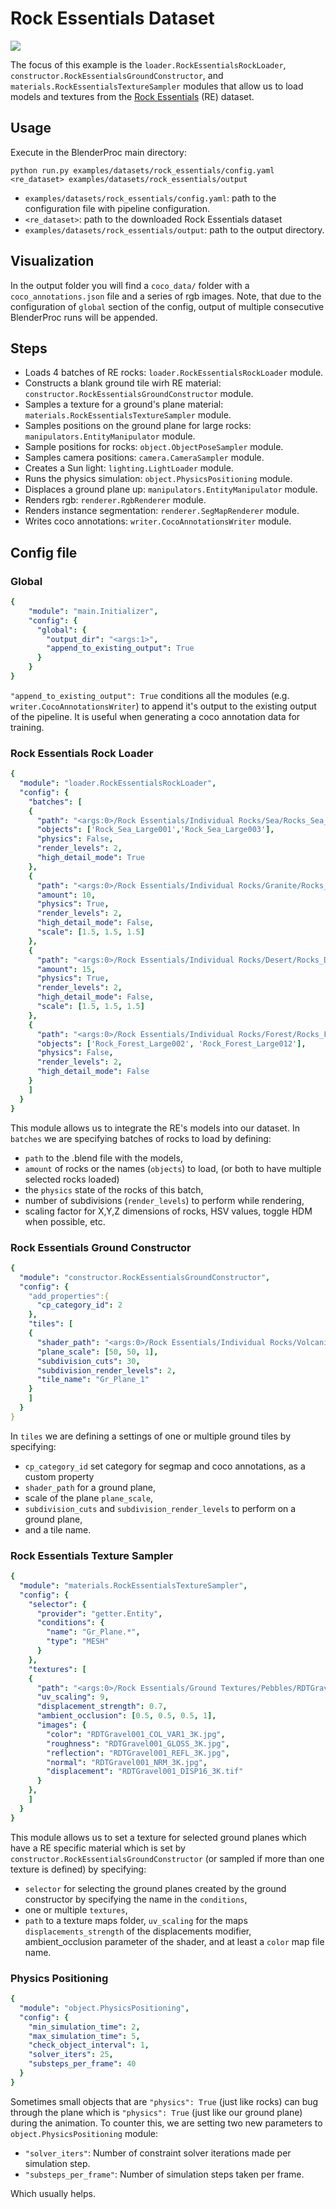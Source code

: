 # Rock Essentials Dataset

![](../../../images/rock_essentials_rendering.jpg)

The focus of this example is the `loader.RockEssentialsRockLoader`, `constructor.RockEssentialsGroundConstructor`, and `materials.RockEssentialsTextureSampler` modules that allow us to load models and textures from the [Rock Essentials](https://blendermarket.com/products/the-rock-essentials) (RE) dataset.

## Usage

Execute in the BlenderProc main directory:

```
python run.py examples/datasets/rock_essentials/config.yaml <re_dataset> examples/datasets/rock_essentials/output
``` 

* `examples/datasets/rock_essentials/config.yaml`: path to the configuration file with pipeline configuration.
* `<re_dataset>`: path to the downloaded Rock Essentials dataset 
* `examples/datasets/rock_essentials/output`: path to the output directory.

## Visualization

In the output folder you will find a `coco_data/` folder with a `coco_annotations.json` file and a series of rgb images. Note, that due to the configuration of `global` section of the config, output of multiple consecutive BlenderProc runs will be appended.

## Steps

* Loads 4 batches of RE rocks: `loader.RockEssentialsRockLoader` module.
* Constructs a blank ground tile wirh RE material: `constructor.RockEssentialsGroundConstructor` module.
* Samples a texture for a ground's plane material: `materials.RockEssentialsTextureSampler` module.
* Samples positions on the ground plane for large rocks: `manipulators.EntityManipulator` module.
* Sample positions for rocks: `object.ObjectPoseSampler` module.
* Samples camera positions: `camera.CameraSampler` module.
* Creates a Sun light: `lighting.LightLoader` module.
* Runs the physics simulation: `object.PhysicsPositioning` module.
* Displaces a ground plane up: `manipulators.EntityManipulator` module.
* Renders rgb: `renderer.RgbRenderer` module.
* Renders instance segmentation: `renderer.SegMapRenderer` module.
* Writes coco annotations: `writer.CocoAnnotationsWriter` module.

## Config file

### Global

```yaml
{
    "module": "main.Initializer",
    "config": {
      "global": {
        "output_dir": "<args:1>",
        "append_to_existing_output": True
      }
    }
}
```

`"append_to_existing_output": True` conditions all the modules (e.g. `writer.CocoAnnotationsWriter`) to append it's output to the existing output of the pipeline. It is useful when generating a coco annotation data for training.

### Rock Essentials Rock Loader

```yaml
{
  "module": "loader.RockEssentialsRockLoader",
  "config": {
    "batches": [
    {
      "path": "<args:0>/Rock Essentials/Individual Rocks/Sea/Rocks_Sea_Large.blend",
      "objects": ['Rock_Sea_Large001','Rock_Sea_Large003'],
      "physics": False,
      "render_levels": 2,
      "high_detail_mode": True
    },
    {
      "path": "<args:0>/Rock Essentials/Individual Rocks/Granite/Rocks_Granite_Medium.blend",
      "amount": 10,
      "physics": True,
      "render_levels": 2,
      "high_detail_mode": False,
      "scale": [1.5, 1.5, 1.5]
    },
    {
      "path": "<args:0>/Rock Essentials/Individual Rocks/Desert/Rocks_Desert_Medium.blend",
      "amount": 15,
      "physics": True,
      "render_levels": 2,
      "high_detail_mode": False,
      "scale": [1.5, 1.5, 1.5]
    },
    {
      "path": "<args:0>/Rock Essentials/Individual Rocks/Forest/Rocks_Forest_Large.blend",
      "objects": ['Rock_Forest_Large002', 'Rock_Forest_Large012'],
      "physics": False,
      "render_levels": 2,
      "high_detail_mode": False
    }
    ]
  }
}
```

This module allows us to integrate the RE's models into our dataset.
In `batches` we are specifying batches of rocks to load by defining:
* `path` to the .blend file with the models,
* `amount` of rocks or the names (`objects`) to load, (or both to have multiple selected rocks loaded)
* the `physics` state of the rocks of this batch,
* number of subdivisions (`render_levels`) to perform while rendering,
* scaling factor for X,Y,Z dimensions of rocks, HSV values, toggle HDM when possible, etc.

### Rock Essentials Ground Constructor

```yaml
{
  "module": "constructor.RockEssentialsGroundConstructor",
  "config": {
    "add_properties":{
      "cp_category_id": 2
    },
    "tiles": [
    {
      "shader_path": "<args:0>/Rock Essentials/Individual Rocks/Volcanic/Rocks_Volcanic_Small.blend",
      "plane_scale": [50, 50, 1],
      "subdivision_cuts": 30,
      "subdivision_render_levels": 2,
      "tile_name": "Gr_Plane_1"
    }
    ]
  }
}
```

In `tiles` we are defining a settings of one or multiple ground tiles by specifying:
* `cp_category_id` set category for segmap and coco annotations, as a custom property
* `shader_path` for a ground plane,
* scale of the plane `plane_scale`,
* `subdivision_cuts` and `subdivision_render_levels` to perform on a ground plane,
* and  a tile name.

### Rock Essentials Texture Sampler

```yaml
{
  "module": "materials.RockEssentialsTextureSampler",
  "config": {
    "selector": {
      "provider": "getter.Entity",
      "conditions": {
        "name": "Gr_Plane.*",
        "type": "MESH"
      }
    },
    "textures": [
    {
      "path": "<args:0>/Rock Essentials/Ground Textures/Pebbles/RDTGravel001/",
      "uv_scaling": 9,
      "displacement_strength": 0.7,
      "ambient_occlusion": [0.5, 0.5, 0.5, 1],
      "images": {
        "color": "RDTGravel001_COL_VAR1_3K.jpg",
        "roughness": "RDTGravel001_GLOSS_3K.jpg",
        "reflection": "RDTGravel001_REFL_3K.jpg",
        "normal": "RDTGravel001_NRM_3K.jpg",
        "displacement": "RDTGravel001_DISP16_3K.tif"
      }
    },
    ]
  }
}
```

This module allows us to set a texture for selected ground planes which have a RE specific material which is set by `constructor.RockEssentialsGroundConstructor` (or sampled if more than one texture is defined) by specifying:
* `selector` for selecting the ground planes created by the ground constructor by specifying the name in the `conditions`,
* one or multiple `textures`,
* `path` to a texture maps folder, `uv_scaling` for the maps `displacements_strength` of the displacements modifier, ambient_occlusion parameter of the shader, and at least a `color` map file name.

### Physics Positioning

```yaml
{
  "module": "object.PhysicsPositioning",
  "config": {
    "min_simulation_time": 2,
    "max_simulation_time": 5,
    "check_object_interval": 1,
    "solver_iters": 25,
    "substeps_per_frame": 40
  }
}
```

Sometimes small objects that are `"physics": True` (just like rocks) can bug through the plane which is `"physics": True` (just like our ground plane) during the animation.
To counter this, we are setting two new parameters to `object.PhysicsPositioning` module:
* `"solver_iters"`: Number of constraint solver iterations made per simulation step.
* `"substeps_per_frame"`: Number of simulation steps taken per frame. 

Which usually helps.
